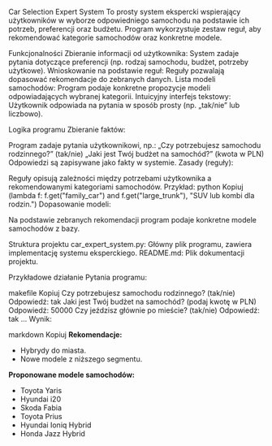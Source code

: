 Car Selection Expert System
To prosty system ekspercki wspierający użytkowników w wyborze odpowiedniego samochodu na podstawie ich potrzeb, preferencji oraz budżetu. Program wykorzystuje zestaw reguł, aby rekomendować kategorie samochodów oraz konkretne modele.

  Funkcjonalności
Zbieranie informacji od użytkownika: System zadaje pytania dotyczące preferencji (np. rodzaj samochodu, budżet, potrzeby użytkowe).
Wnioskowanie na podstawie reguł: Reguły pozwalają dopasować rekomendacje do zebranych danych.
Lista modeli samochodów: Program podaje konkretne propozycje modeli odpowiadających wybranej kategorii.
Intuicyjny interfejs tekstowy: Użytkownik odpowiada na pytania w sposób prosty (np. „tak/nie” lub liczbowo).

   
 Logika programu
Zbieranie faktów:

Program zadaje pytania użytkownikowi, np.:
„Czy potrzebujesz samochodu rodzinnego?” (tak/nie)
„Jaki jest Twój budżet na samochód?” (kwota w PLN)
Odpowiedzi są zapisywane jako fakty w systemie.
Zasady (reguły):

Reguły opisują zależności między potrzebami użytkownika a rekomendowanymi kategoriami samochodów.
Przykład:
python
Kopiuj
(lambda f: f.get("family_car") and f.get("large_trunk"), "SUV lub kombi dla rodzin.")
Dopasowanie modeli:

Na podstawie zebranych rekomendacji program podaje konkretne modele samochodów z bazy.


 Struktura projektu
car_expert_system.py: Główny plik programu, zawiera implementację systemu eksperckiego.
README.md: Plik dokumentacji projektu.


   Przykładowe działanie
Pytania programu:

makefile
Kopiuj
Czy potrzebujesz samochodu rodzinnego? (tak/nie)
Odpowiedź: tak
Jaki jest Twój budżet na samochód? (podaj kwotę w PLN)
Odpowiedź: 50000
Czy jeździsz głównie po mieście? (tak/nie)
Odpowiedź: tak
...
Wynik:

markdown
Kopiuj
**Rekomendacje:**
- Hybrydy do miasta.
- Nowe modele z niższego segmentu.

**Proponowane modele samochodów:**
- Toyota Yaris
- Hyundai i20
- Skoda Fabia
- Toyota Prius
- Hyundai Ioniq Hybrid
- Honda Jazz Hybrid
